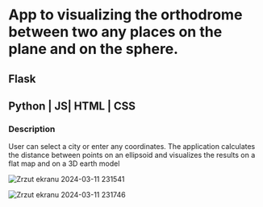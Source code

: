 # App to visualizing the orthodrome between two any places on the plane and on the sphere.

## Flask
## Python | JS| HTML | CSS

### Description
User can select a city or enter any coordinates.
The application calculates the distance between points on an ellipsoid and visualizes the results on a flat map and on a 3D earth model

![Zrzut ekranu 2024-03-11 231541](https://github.com/roslaniecdominik/OrthodromeApp/assets/160874606/3e1629d6-e8b1-4d0a-8e62-0755d9c13bb4)

![Zrzut ekranu 2024-03-11 231746](https://github.com/roslaniecdominik/OrthodromeApp/assets/160874606/0fb05747-1e03-467f-ba84-e82864a52f67)
